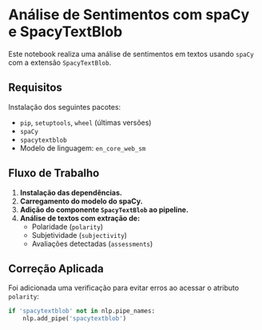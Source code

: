 # Análise de Sentimentos com spaCy e SpacyTextBlob

Este notebook realiza uma análise de sentimentos em textos usando `spaCy` com a extensão `SpacyTextBlob`.

## Requisitos

Instalação dos seguintes pacotes:

- `pip`, `setuptools`, `wheel` (últimas versões)
- `spaCy`
- `spacytextblob`
- Modelo de linguagem: `en_core_web_sm`

## Fluxo de Trabalho

1. **Instalação das dependências.**
2. **Carregamento do modelo do spaCy.**
3. **Adição do componente `SpacyTextBlob` ao pipeline.**
4. **Análise de textos com extração de:**
   - Polaridade (`polarity`)
   - Subjetividade (`subjectivity`)
   - Avaliações detectadas (`assessments`)

## Correção Aplicada

Foi adicionada uma verificação para evitar erros ao acessar o atributo `polarity`:

```python
if 'spacytextblob' not in nlp.pipe_names:
    nlp.add_pipe('spacytextblob')
